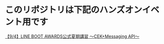 
# このリポジトリは下記のハンズオンイベント用です
 [【9/4】LINE BOOT AWARDS公式夏期講習 ～CEK+Messaging API～](https://linedev.connpass.com/event/98268/)
